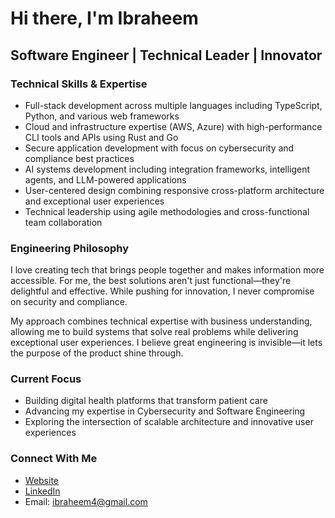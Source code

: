 # Hi there, I'm Ibraheem

## Software Engineer | Technical Leader | Innovator

### Technical Skills & Expertise

- Full-stack development across multiple languages including TypeScript, Python, and various web frameworks
- Cloud and infrastructure expertise (AWS, Azure) with high-performance CLI tools and APIs using Rust and Go
- Secure application development with focus on cybersecurity and compliance best practices
- AI systems development including integration frameworks, intelligent agents, and LLM-powered applications
- User-centered design combining responsive cross-platform architecture and exceptional user experiences
- Technical leadership using agile methodologies and cross-functional team collaboration

### Engineering Philosophy

I love creating tech that brings people together and makes information more accessible. For me, the best solutions aren't just functional—they're delightful and effective. While pushing for innovation, I never compromise on security and compliance.

My approach combines technical expertise with business understanding, allowing me to build systems that solve real problems while delivering exceptional user experiences. I believe great engineering is invisible—it lets the purpose of the product shine through.

### Current Focus

- Building digital health platforms that transform patient care
- Advancing my expertise in Cybersecurity and Software Engineering 
- Exploring the intersection of scalable architecture and innovative user experiences

### Connect With Me

- [Website](https://www.ibraheem.com)
- [LinkedIn](https://www.linkedin.com/in/ibraheem4/)
- Email: ibraheem4@gmail.com
